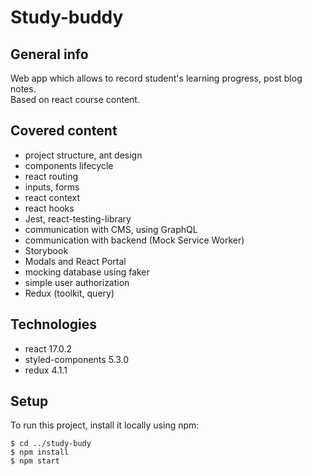 # Study-buddy 

## General info
Web app which allows to record student's learning progress, post blog notes.<br>
Based on react course content.

## Covered content
  - project structure, ant design
  - components lifecycle
  - react routing
  - inputs, forms
  - react context
  - react hooks
  - Jest, react-testing-library
  - communication with CMS, using GraphQL
  - communication with backend (Mock Service Worker)
  - Storybook
  - Modals and React Portal
  - mocking database using faker
  - simple user authorization
  - Redux (toolkit, query)
	
## Technologies
* react 17.0.2
* styled-components 5.3.0
* redux 4.1.1 <br>
	
## Setup
To run this project, install it locally using npm:

```
$ cd ../study-budy
$ npm install
$ npm start
```
